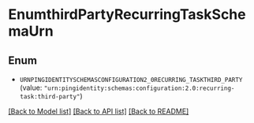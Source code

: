 # EnumthirdPartyRecurringTaskSchemaUrn

## Enum


* `URNPINGIDENTITYSCHEMASCONFIGURATION2_0RECURRING_TASKTHIRD_PARTY` (value: `"urn:pingidentity:schemas:configuration:2.0:recurring-task:third-party"`)


[[Back to Model list]](../README.md#documentation-for-models) [[Back to API list]](../README.md#documentation-for-api-endpoints) [[Back to README]](../README.md)


